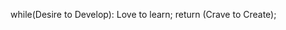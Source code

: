 while(Desire to Develop):
    Love to learn;
    return (Crave to Create);
<!---
👋 Hi, I’m @iamRithick
- 👀 I’m interested in ...
- 🌱 I’m currently learning ...
- 💞️ I’m looking to collaborate on ...
- 📫 How to reach me ...
--->


<!---
iamRithick/iamRithick is a ✨ special ✨ repository because its `README.md` (this file) appears on your GitHub profile.
You can click the Preview link to take a look at your changes.
--->
